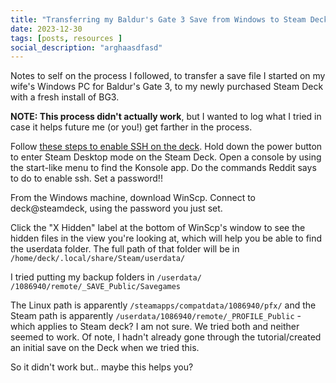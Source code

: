 ```yaml
---
title: "Transferring my Baldur's Gate 3 Save from Windows to Steam Deck"
date: 2023-12-30
tags: [posts, resources ]
social_description: "arghaasdfasd"
---
```


Notes to self on the process I followed, to transfer a save file I started on my wife's Windows PC for Baldur's Gate 3, to my newly purchased Steam Deck with a fresh install of BG3.

**NOTE: This process didn't actually work**, but I wanted to log what I tried in case it helps future me (or you!) get farther in the process.

Follow [these steps to enable SSH on the deck](https://www.reddit.com/r/SteamDeck/comments/tz490v/enable_ssh_on_the_deck/). 
Hold down the power button to enter Steam Desktop mode on the Steam Deck. 
Open a console by using the start-like menu to find the Konsole app. Do the commands Reddit says to do to enable ssh. Set a password!!

From the Windows machine, download WinScp. Connect to deck@steamdeck, using the password you just set. 

Click the "X Hidden" label at the bottom of WinScp's window to see the hidden files in the view you're looking at, which will help you be able to find the userdata folder. The full path of that folder will be in `/home/deck/.local/share/Steam/userdata/`

I tried putting my backup folders in `/userdata/` `/1086940/remote/_SAVE_Public/Savegames`

The Linux path is apparently `/steamapps/compatdata/1086940/pfx/` and the Steam path is apparently `/userdata/1086940/remote/_PROFILE_Public` - which applies to Steam deck? I am not sure. We tried both and neither seemed to work. Of note, I hadn't already gone through the tutorial/created an initial save on the Deck when we tried this.

So it didn't work but.. maybe this helps you?

